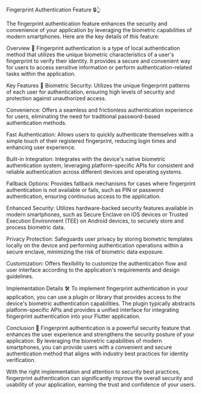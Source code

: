 Fingerprint Authentication Feature 🔒👆

The fingerprint authentication feature enhances the security and convenience of your application by leveraging the biometric capabilities of modern smartphones. Here are the key details of this feature:

Overview 🌟
Fingerprint authentication is a type of local authentication method that utilizes the unique biometric characteristics of a user's fingerprint to verify their identity. It provides a secure and convenient way for users to access sensitive information or perform authentication-related tasks within the application.

Key Features 🔑
Biometric Security: Utilizes the unique fingerprint patterns of each user for authentication, ensuring high levels of security and protection against unauthorized access.

Convenience: Offers a seamless and frictionless authentication experience for users, eliminating the need for traditional password-based authentication methods.

Fast Authentication: Allows users to quickly authenticate themselves with a simple touch of their registered fingerprint, reducing login times and enhancing user experience.

Built-in Integration: Integrates with the device's native biometric authentication system, leveraging platform-specific APIs for consistent and reliable authentication across different devices and operating systems.

Fallback Options: Provides fallback mechanisms for cases where fingerprint authentication is not available or fails, such as PIN or password authentication, ensuring continuous access to the application.

Enhanced Security: Utilizes hardware-backed security features available in modern smartphones, such as Secure Enclave on iOS devices or Trusted Execution Environment (TEE) on Android devices, to securely store and process biometric data.

Privacy Protection: Safeguards user privacy by storing biometric templates locally on the device and performing authentication operations within a secure enclave, minimizing the risk of biometric data exposure.

Customization: Offers flexibility to customize the authentication flow and user interface according to the application's requirements and design guidelines.

Implementation Details 🛠️
To implement fingerprint authentication in your application, you can use a plugin or library that provides access to the device's biometric authentication capabilities. The plugin typically abstracts platform-specific APIs and provides a unified interface for integrating fingerprint authentication into your Flutter application.

Conclusion 🎉
Fingerprint authentication is a powerful security feature that enhances the user experience and strengthens the security posture of your application. By leveraging the biometric capabilities of modern smartphones, you can provide users with a convenient and secure authentication method that aligns with industry best practices for identity verification.

With the right implementation and attention to security best practices, fingerprint authentication can significantly improve the overall security and usability of your application, earning the trust and confidence of your users.
